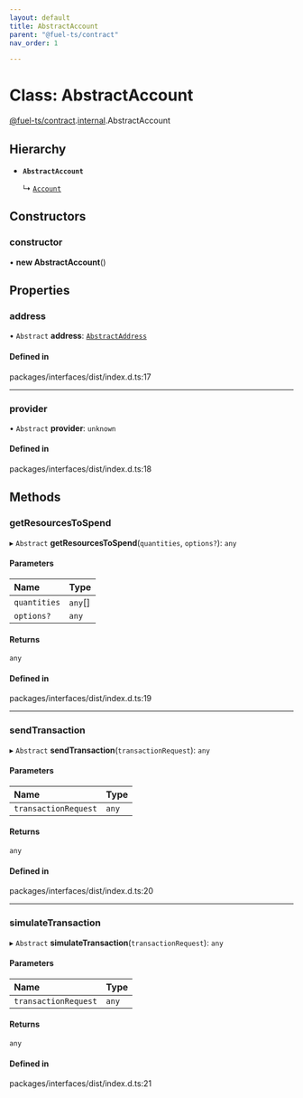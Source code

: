 ```yaml
---
layout: default
title: AbstractAccount
parent: "@fuel-ts/contract"
nav_order: 1

---
```


# Class: AbstractAccount

[@fuel-ts/contract](../index.md).[internal](../namespaces/internal.md).AbstractAccount

## Hierarchy

- **`AbstractAccount`**

  ↳ [`Account`](internal-Account.md)

## Constructors

### constructor

• **new AbstractAccount**()

## Properties

### address

• `Abstract` **address**: [`AbstractAddress`](internal-AbstractAddress.md)

#### Defined in

packages/interfaces/dist/index.d.ts:17

___

### provider

• `Abstract` **provider**: `unknown`

#### Defined in

packages/interfaces/dist/index.d.ts:18

## Methods

### getResourcesToSpend

▸ `Abstract` **getResourcesToSpend**(`quantities`, `options?`): `any`

#### Parameters

| Name | Type |
| :------ | :------ |
| `quantities` | `any`[] |
| `options?` | `any` |

#### Returns

`any`

#### Defined in

packages/interfaces/dist/index.d.ts:19

___

### sendTransaction

▸ `Abstract` **sendTransaction**(`transactionRequest`): `any`

#### Parameters

| Name | Type |
| :------ | :------ |
| `transactionRequest` | `any` |

#### Returns

`any`

#### Defined in

packages/interfaces/dist/index.d.ts:20

___

### simulateTransaction

▸ `Abstract` **simulateTransaction**(`transactionRequest`): `any`

#### Parameters

| Name | Type |
| :------ | :------ |
| `transactionRequest` | `any` |

#### Returns

`any`

#### Defined in

packages/interfaces/dist/index.d.ts:21
